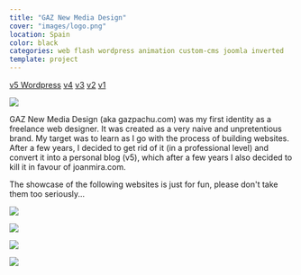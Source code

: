 ```yaml
---
title: "GAZ New Media Design"
cover: "images/logo.png"
location: Spain
color: black
categories: web flash wordpress animation custom-cms joomla inverted
template: project
---
```


<p class="align-center">
<a class="btn external" role="button" href="http://gazpachu.herokuapp.com" target="_blank">v5 Wordpress</a>
<a class="btn external" role="button" href="http://work.joanmira.com/webs/gazpachu/v4/" target="_blank">v4</a>
<a class="btn external" role="button" href="http://work.joanmira.com/webs/gazpachu/v3/" target="_blank">v3</a>
<a class="btn external" role="button" href="http://work.joanmira.com/webs/gazpachu/v2/" target="_blank">v2</a>
<a class="btn external" role="button" href="http://work.joanmira.com/webs/gazpachu/v1/" target="_blank">v1</a>
</p>

![](/work/gazpach/work/gazpachu/images/1.jpg)

GAZ New Media Design (aka gazpachu.com) was my first identity as a freelance web designer. It was created as a very naive and unpretentious brand. My target was to learn as I go with the process of building websites. After a few years, I decided to get rid of it (in a professional level) and convert it into a personal blog (v5), which after a few years I also decided to kill it in favour of joanmira.com.

The showcase of the following websites is just for fun, please don't take them too seriously...

![](/work/gazpachu/images/2.png)

![](/work/gazpachu/images/3.jpg)

![](/work/gazpachu/images/4.jpg)

![](/work/gazpachu/images/5.jpg)
